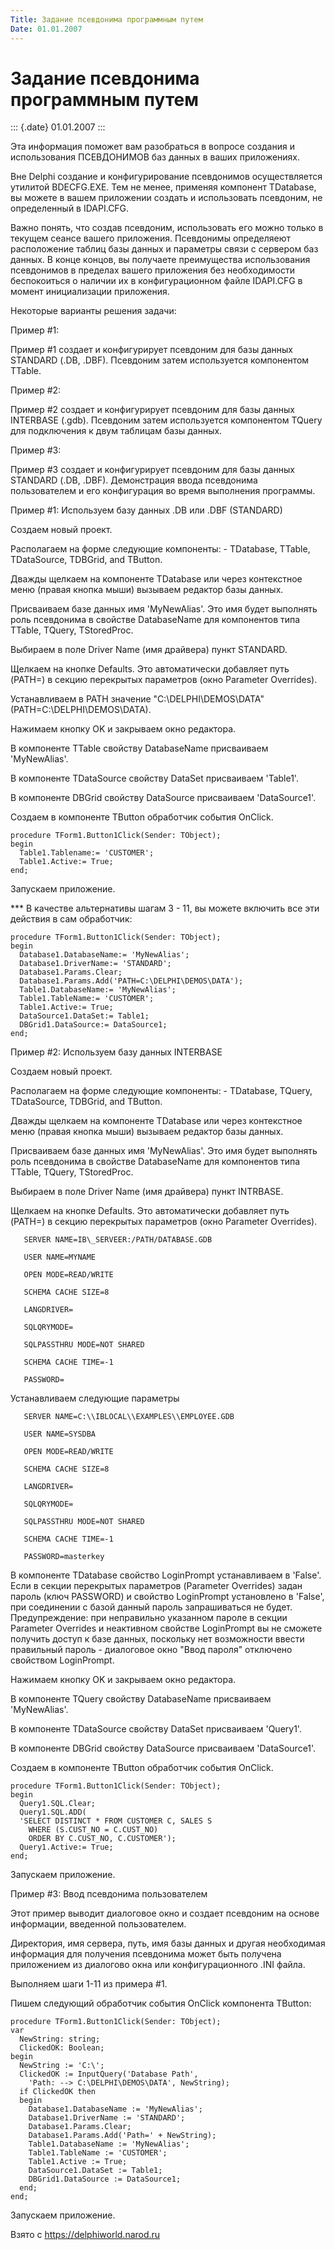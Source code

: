 ```yaml
---
Title: Задание псевдонима программным путем
Date: 01.01.2007
---
```



Задание псевдонима программным путем
====================================

::: {.date}
01.01.2007
:::

Эта информация поможет вам разобраться в вопросе создания и
использования ПСЕВДОНИМОВ баз данных в ваших приложениях.

Вне Delphi создание и конфигурирование псевдонимов осуществляется
утилитой BDECFG.EXE. Тем не менее, применяя компонент TDatabase, вы
можете в вашем приложении создать и использовать псевдоним, не
определенный в IDAPI.CFG.

Важно понять, что создав псевдоним, использовать его можно только в
текущем сеансе вашего приложения. Псевдонимы определяеют расположение
таблиц базы данных и параметры связи с сервером баз данных. В конце
концов, вы получаете преимущества использования псевдонимов в пределах
вашего приложения без необходимости беспокоиться о наличии их в
конфигурационном файле IDAPI.CFG в момент инициализации приложения.

Некоторые варианты решения задачи:

Пример #1:

Пример #1 создает и конфигурирует псевдоним для базы данных STANDARD
(.DB, .DBF). Псевдоним затем используется компонентом TTable.

Пример #2:

Пример #2 создает и конфигурирует псевдоним для базы данных INTERBASE
(.gdb). Псевдоним затем используется компонентом TQuery для подключения
к двум таблицам базы данных.

Пример #3:

Пример #3 создает и конфигурирует псевдоним для базы данных STANDARD
(.DB, .DBF). Демонстрация ввода псевдонима пользователем и его
конфигурация во время выполнения программы.

Пример #1: Используем базу данных .DB или .DBF (STANDARD)

Создаем новый проект.

Располагаем на форме следующие компоненты: - TDatabase, TTable,
TDataSource, TDBGrid, and TButton.

Дважды щелкаем на компоненте TDatabase или через контекстное меню
(правая кнопка мыши) вызываем редактор базы данных.

Присваиваем базе данных имя \'MyNewAlias\'. Это имя будет выполнять роль
псевдонима в свойстве DatabaseName для компонентов типа TTable, TQuery,
TStoredProc.

Выбираем в поле Driver Name (имя драйвера) пункт STANDARD.

Щелкаем на кнопке Defaults. Это автоматически добавляет путь (PATH=) в
секцию перекрытых параметров (окно Parameter Overrides).

Устанавливаем в PATH значение "C:\\DELPHI\\DEMOS\\DATA"
(PATH=C:\\DELPHI\\DEMOS\\DATA).

Нажимаем кнопку OK и закрываем окно редактора.

В компоненте TTable свойству DatabaseName присваиваем \'MyNewAlias\'.

В компоненте TDataSource свойству DataSet присваиваем \'Table1\'.

В компоненте DBGrid свойству DataSource присваиваем \'DataSource1\'.

Создаем в компоненте TButton обработчик события OnClick.

    procedure TForm1.Button1Click(Sender: TObject);
    begin
      Table1.Tablename:= 'CUSTOMER';
      Table1.Active:= True;
    end;

Запускаем приложение.

*** В качестве альтернативы шагам 3 - 11, вы можете включить все эти
действия в сам обработчик:

    procedure TForm1.Button1Click(Sender: TObject);
    begin
      Database1.DatabaseName:= 'MyNewAlias';
      Database1.DriverName:= 'STANDARD';
      Database1.Params.Clear;
      Database1.Params.Add('PATH=C:\DELPHI\DEMOS\DATA');
      Table1.DatabaseName:= 'MyNewAlias';
      Table1.TableName:= 'CUSTOMER';
      Table1.Active:= True;
      DataSource1.DataSet:= Table1;
      DBGrid1.DataSource:= DataSource1;
    end;

Пример #2: Используем базу данных INTERBASE

Создаем новый проект.

Располагаем на форме следующие компоненты: - TDatabase, TQuery,
TDataSource, TDBGrid, and TButton.

Дважды щелкаем на компоненте TDatabase или через контекстное меню
(правая кнопка мыши) вызываем редактор базы данных.

Присваиваем базе данных имя \'MyNewAlias\'. Это имя будет выполнять роль
псевдонима в свойстве DatabaseName для компонентов типа TTable, TQuery,
TStoredProc.

Выбираем в поле Driver Name (имя драйвера) пункт INTRBASE.

Щелкаем на кнопке Defaults. Это автоматически добавляет путь (PATH=) в
секцию перекрытых параметров (окно Parameter Overrides).

       SERVER NAME=IB\_SERVEER:/PATH/DATABASE.GDB

       USER NAME=MYNAME

       OPEN MODE=READ/WRITE

       SCHEMA CACHE SIZE=8

       LANGDRIVER=

       SQLQRYMODE=

       SQLPASSTHRU MODE=NOT SHARED

       SCHEMA CACHE TIME=-1

       PASSWORD=

Устанавливаем следующие параметры

       SERVER NAME=C:\\IBLOCAL\\EXAMPLES\\EMPLOYEE.GDB

       USER NAME=SYSDBA

       OPEN MODE=READ/WRITE

       SCHEMA CACHE SIZE=8

       LANGDRIVER=

       SQLQRYMODE=

       SQLPASSTHRU MODE=NOT SHARED

       SCHEMA CACHE TIME=-1

       PASSWORD=masterkey

В компоненте TDatabase свойство LoginPrompt устанавливаем в \'False\'.
Если в секции перекрытых параметров (Parameter Overrides) задан пароль
(ключ PASSWORD) и свойство LoginPrompt установлено в \'False\', при
соединении с базой данный пароль запрашиваться не будет. Предупреждение:
при неправильно указанном пароле в секции Parameter Overrides и
неактивном свойстве LoginPrompt вы не сможете получить доступ к базе
данных, поскольку нет возможности ввести правильный пароль - диалоговое
окно "Ввод пароля" отключено свойством LoginPrompt.

Нажимаем кнопку OK и закрываем окно редактора.

В компоненте TQuery свойству DatabaseName присваиваем \'MyNewAlias\'.

В компоненте TDataSource свойству DataSet присваиваем \'Query1\'.

В компоненте DBGrid свойству DataSource присваиваем \'DataSource1\'.

Создаем в компоненте TButton обработчик события OnClick.

    procedure TForm1.Button1Click(Sender: TObject);
    begin
      Query1.SQL.Clear;
      Query1.SQL.ADD(
      'SELECT DISTINCT * FROM CUSTOMER C, SALES S
        WHERE (S.CUST_NO = C.CUST_NO)
        ORDER BY C.CUST_NO, C.CUSTOMER');
      Query1.Active:= True;
    end;

Запускаем приложение.

Пример #3: Ввод псевдонима пользователем

Этот пример выводит диалоговое окно и создает псевдоним на основе
информации, введенной пользователем.

Директория, имя сервера, путь, имя базы данных и другая необходимая
информация для получения псевдонима может быть получена приложением из
диалогово окна или конфигурационного .INI файла.

Выполняем шаги 1-11 из примера #1.

Пишем следующий обработчик события OnClick компонента TButton:

    procedure TForm1.Button1Click(Sender: TObject);
    var
      NewString: string;
      ClickedOK: Boolean;
    begin
      NewString := 'C:\';
      ClickedOK := InputQuery('Database Path',
        'Path: --> C:\DELPHI\DEMOS\DATA', NewString);
      if ClickedOK then
      begin
        Database1.DatabaseName := 'MyNewAlias';
        Database1.DriverName := 'STANDARD';
        Database1.Params.Clear;
        Database1.Params.Add('Path=' + NewString);
        Table1.DatabaseName := 'MyNewAlias';
        Table1.TableName := 'CUSTOMER';
        Table1.Active := True;
        DataSource1.DataSet := Table1;
        DBGrid1.DataSource := DataSource1;
      end;
    end;

Запускаем приложение.

Взято с <https://delphiworld.narod.ru>
